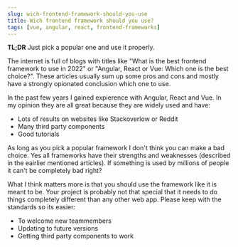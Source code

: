 ```yaml
---
slug: wich-frontend-framework-should-you-use
title: Wich frontend framework should you use?
tags: [vue, angular, react, frontend-frameworks]
---
```


**TL;DR** Just pick a popular one and use it properly.

The internet is full of blogs with titles like "What is the best frontend framework to use in 2022" or "Angular, React or Vue: Which one is the best choice?". These articles usually sum up some pros and cons and mostly have a strongly opionated conclusion which one to use. 

In the past few years I gained expierence with Angular, React and Vue. In my opinion they are all great because they are widely used and have:
- Lots of results on websites like Stackoverlow or Reddit
- Many third party components
- Good tutorials

As long as you pick a popular framework I don't think you can make a bad choice. Yes all frameworks have their strengths and weaknesses (described in the eairlier mentioned articles). If something is used by millions of people it can't be completely bad right?

What I think matters more is that you should use the framework like it is meant to be. Your project is probably not that special that it needs to do things completely different than any other web app. Please keep with the standards so its easier:
- To welcome new teammembers
- Updating to future versions
- Getting third party components to work